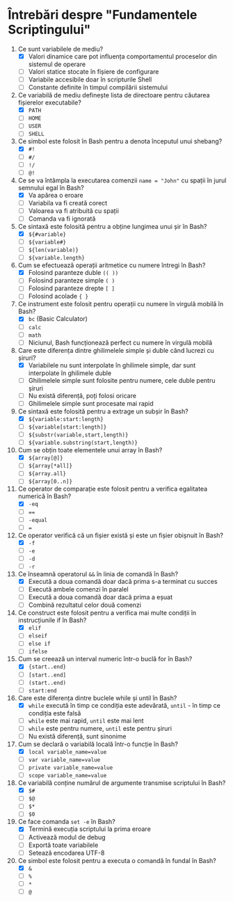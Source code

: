 # Întrebări despre "Fundamentele Scriptingului"

1. Ce sunt variabilele de mediu?
   - [x] Valori dinamice care pot influența comportamentul proceselor din sistemul de operare
   - [ ] Valori statice stocate în fișiere de configurare
   - [ ] Variabile accesibile doar în scripturile Shell
   - [ ] Constante definite în timpul compilării sistemului
2. Ce variabilă de mediu definește lista de directoare pentru căutarea fișierelor executabile?
   - [x] `PATH`
   - [ ] `HOME`
   - [ ] `USER`
   - [ ] `SHELL`
3. Ce simbol este folosit în Bash pentru a denota începutul unui shebang?
   - [x] `#!`
   - [ ] `#/`
   - [ ] `!/`
   - [ ] `@!`
4. Ce se va întâmpla la executarea comenzii `name = "John"` cu spații în jurul semnului egal în Bash?
   - [x] Va apărea o eroare
   - [ ] Variabila va fi creată corect
   - [ ] Valoarea va fi atribuită cu spații
   - [ ] Comanda va fi ignorată
5. Ce sintaxă este folosită pentru a obține lungimea unui șir în Bash?
   - [x] `${#variable}`
   - [ ] `${variable#}`
   - [ ] `${len(variable)}`
   - [ ] `${variable.length}`
6. Cum se efectuează operații aritmetice cu numere întregi în Bash?
   - [x] Folosind paranteze duble `(( ))`
   - [ ] Folosind paranteze simple `( )`
   - [ ] Folosind paranteze drepte `[ ]`
   - [ ] Folosind acolade `{ }`
7. Ce instrument este folosit pentru operații cu numere în virgulă mobilă în Bash?
   - [x] `bc` (Basic Calculator)
   - [ ] `calc`
   - [ ] `math`
   - [ ] Niciunul, Bash funcționează perfect cu numere în virgulă mobilă
8. Care este diferența dintre ghilimelele simple și duble când lucrezi cu șiruri?
   - [x] Variabilele nu sunt interpolate în ghilimele simple, dar sunt interpolate în ghilimele duble
   - [ ] Ghilimelele simple sunt folosite pentru numere, cele duble pentru șiruri
   - [ ] Nu există diferență, poți folosi oricare
   - [ ] Ghilimelele simple sunt procesate mai rapid
9. Ce sintaxă este folosită pentru a extrage un subșir în Bash?
   - [x] `${variable:start:length}`
   - [ ] `${variable[start:length]}`
   - [ ] `${substr(variable,start,length)}`
   - [ ] `${variable.substring(start,length)}`
10. Cum se obțin toate elementele unui array în Bash?
    - [x] `${array[@]}`
    - [ ] `${array[*all]}`
    - [ ] `${array.all}`
    - [ ] `${array[0..n]}`
11. Ce operator de comparație este folosit pentru a verifica egalitatea numerică în Bash?
    - [x] `-eq`
    - [ ] `==`
    - [ ] `-equal`
    - [ ] `=`
12. Ce operator verifică că un fișier există și este un fișier obișnuit în Bash?
    - [x] `-f`
    - [ ] `-e`
    - [ ] `-d`
    - [ ] `-r`
13. Ce înseamnă operatorul `&&` în linia de comandă în Bash?
    - [x] Execută a doua comandă doar dacă prima s-a terminat cu succes
    - [ ] Execută ambele comenzi în paralel
    - [ ] Execută a doua comandă doar dacă prima a eșuat
    - [ ] Combină rezultatul celor două comenzi
14. Ce construct este folosit pentru a verifica mai multe condiții în instrucțiunile if în Bash?
    - [x] `elif`
    - [ ] `elseif`
    - [ ] `else if`
    - [ ] `ifelse`
15. Cum se creează un interval numeric într-o buclă for în Bash?
    - [x] `{start..end}`
    - [ ] `[start..end]`
    - [ ] `(start..end)`
    - [ ] `start:end`
16. Care este diferența dintre buclele while și until în Bash?
    - [x] `while` execută în timp ce condiția este adevărată, `until` - în timp ce condiția este falsă
    - [ ] `while` este mai rapid, `until` este mai lent
    - [ ] `while` este pentru numere, `until` este pentru șiruri
    - [ ] Nu există diferență, sunt sinonime
17. Cum se declară o variabilă locală într-o funcție în Bash?
    - [x] `local variable_name=value`
    - [ ] `var variable_name=value`
    - [ ] `private variable_name=value`
    - [ ] `scope variable_name=value`
18. Ce variabilă conține numărul de argumente transmise scriptului în Bash?
    - [x] `$#`
    - [ ] `$@`
    - [ ] `$*`
    - [ ] `$0`
19. Ce face comanda `set -e` în Bash?
    - [x] Termină execuția scriptului la prima eroare
    - [ ] Activează modul de debug
    - [ ] Exportă toate variabilele
    - [ ] Setează encodarea UTF-8
20. Ce simbol este folosit pentru a executa o comandă în fundal în Bash?
    - [x] `&`
    - [ ] `%`
    - [ ] `*`
    - [ ] `@`
